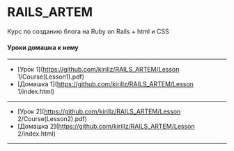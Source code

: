 # RAILS_ARTEM


Курс по созданию блога на Ruby on Rails  + html и CSS


#### Уроки домашка к нему
---
+  [Урок 1](https://github.com/kirillz/RAILS_ARTEM/Lesson 1/Course(Lesson1).pdf)
+  [Домашка 1](https://github.com/kirillz/RAILS_ARTEM/Lesson 1/index.html)
---
+  [Урок 2](https://github.com/kirillz/RAILS_ARTEM/Lesson 2/Course(Lesson2).pdf)
+  [Домашка 2](https://github.com/kirillz/RAILS_ARTEM/Lesson 2/index.html)
---
